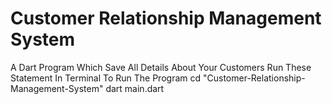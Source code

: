 # Customer Relationship Management System
 A Dart Program Which Save All Details About Your Customers
Run These Statement In Terminal To Run The Program
cd "Customer-Relationship-Management-System"
dart main.dart